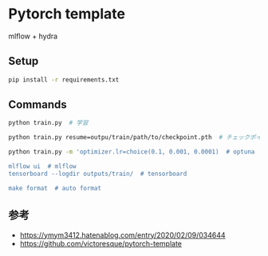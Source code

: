 # Pytorch template
mlflow + hydra

## Setup
```bash
pip install -r requirements.txt
```

## Commands
```bash
python train.py  # 学習

python train.py resume=outpu/train/path/to/checkpoint.pth  # チェックポイントから再開

python train.py -m 'optimizer.lr=choice(0.1, 0.001, 0.0001)  # optuna

mlflow ui  # mlflow
tensorboard --logdir outputs/train/  # tensorboard

make format  # auto format
```

## 参考
- https://ymym3412.hatenablog.com/entry/2020/02/09/034644
- https://github.com/victoresque/pytorch-template